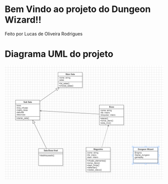 # Bem Vindo ao projeto do Dungeon Wizard!!

Feito por Lucas de Oliveira Rodrigues

# Diagrama UML do projeto

![Texto Alternativo](https://raw.githubusercontent.com/LORliveira/ProjetoLivre/refs/heads/main/Img/UML%20diagrama.png)
